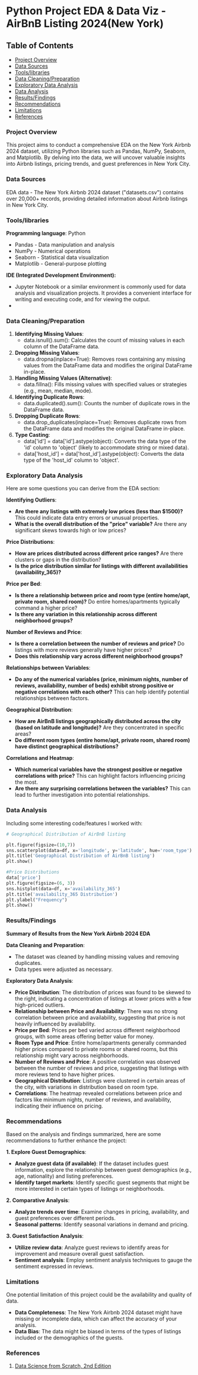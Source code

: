 # Python Project EDA & Data Viz - AirBnB Listing 2024(New York)

## Table of Contents

- [Project Overview](#project-overview)
- [Data Sources](#data-sources)
- [Tools/libraries](#tools/libraries)
- [Data Cleaning/Preparation](#data-cleaning/preparation)
- [Exploratory Data Analysis](#exploratory-data-analysis)
- [Data Analysis](#data-analysis)
- [Results/Findings](results/findings)
- [Recommendations](recommendations)
- [Limitations](limitations)
- [References](references)

  
### Project Overview
This project aims to conduct a comprehensive EDA on the New York Airbnb 2024 dataset, utilizing Python libraries such as Pandas, NumPy, Seaborn, and Matplotlib. 
By delving into the data, we will uncover valuable insights into Airbnb listings, pricing trends, and guest preferences in New York City.

### Data Sources

EDA data - The New York Airbnb 2024 dataset ("datasets.csv") contains over 20,000+ records, providing detailed information about Airbnb listings in New York City.

### Tools/libraries

**Programming language**: Python

- Pandas - Data manipulation and analysis
- NumPy - Numerical operations
- Seaborn - Statistical data visualization
- Matplotlib - General-purpose plotting

**IDE (Integrated Development Environment):**
- Jupyter Notebook or a similar environment is commonly used for data analysis and visualization projects. It provides a convenient interface for writing and executing code, and for viewing the output.
- 
### Data Cleaning/Preparation

1. **Identifying Missing Values**:
   - data.isnull().sum(): Calculates the count of missing values in each column of the DataFrame data.
2. **Dropping Missing Values**:
   - data.dropna(inplace=True): Removes rows containing any missing values from the DataFrame data and modifies the original DataFrame in-place.
3. **Handling Missing Values (Alternative)**:
   - data.fillna(): Fills missing values with specified values or strategies (e.g., mean, median, mode). 
4. **Identifying Duplicate Rows**:
   - data.duplicated().sum(): Counts the number of duplicate rows in the DataFrame data.
5. **Dropping Duplicate Rows**:
   - data.drop_duplicates(inplace=True): Removes duplicate rows from the DataFrame data and modifies the original DataFrame in-place.
6. **Type Casting**:
   - data['id'] = data['id'].astype(object): Converts the data type of the 'id' column to 'object' (likely to accommodate string or mixed data).
   - data['host_id'] = data['host_id'].astype(object): Converts the data type of the 'host_id' column to 'object'.

### Exploratory Data Analysis

Here are some questions you can derive from the EDA section:

**Identifying Outliers**:
- **Are there any listings with extremely low prices (less than $1500)?** This could indicate data entry errors or unusual properties.
- **What is the overall distribution of the "price" variable?** Are there any significant skews towards high or low prices?

**Price Distributions**:
- **How are prices distributed across different price ranges?** Are there clusters or gaps in the distribution?
- **Is the price distribution similar for listings with different availabilities (availability_365)?**

**Price per Bed**:
- **Is there a relationship between price and room type (entire home/apt, private room, shared room)?** Do entire homes/apartments typically command a higher price?
- **Is there any variation in this relationship across different neighborhood groups?**

**Number of Reviews and Price**:
- **Is there a correlation between the number of reviews and price?** Do listings with more reviews generally have higher prices?
- **Does this relationship vary across different neighborhood groups?**

**Relationships between Variables**:
- **Do any of the numerical variables (price, minimum nights, number of reviews, availability, number of beds) exhibit strong positive or negative correlations with each other?** This can help identify potential relationships between factors.

**Geographical Distribution**:
- **How are AirBnB listings geographically distributed across the city (based on latitude and longitude)?** Are they concentrated in specific areas?
- **Do different room types (entire home/apt, private room, shared room) have distinct geographical distributions?**

**Correlations and Heatmap**:
- **Which numerical variables have the strongest positive or negative correlations with price?** This can highlight factors influencing pricing the most.
- **Are there any surprising correlations between the variables?** This can lead to further investigation into potential relationships.

### Data Analysis

Including some interesting code/features I worked with:

```python
# Geographical Distribution of AirBnB listing

plt.figure(figsize=(10,7))
sns.scatterplot(data=df, x='longitude', y='latitude', hue='room_type')
plt.title('Geographical Distribution of AirBnB listing')
plt.show()
```
```python
#Price Distributions
data['price']
plt.figure(figsize=(6, 3))
sns.histplot(data=df, x='availability_365')
plt.title('availability_365 Distribution')
plt.ylabel("Frequency")
plt.show()
```

### Results/Findings

**Summary of Results from the New York Airbnb 2024 EDA**

**Data Cleaning and Preparation**:
- The dataset was cleaned by handling missing values and removing duplicates.
- Data types were adjusted as necessary.

**Exploratory Data Analysis**:
- **Price Distribution**: The distribution of prices was found to be skewed to the right, indicating a concentration of listings at lower prices with a few high-priced outliers.
- **Relationship between Price and Availability**: There was no strong correlation between price and availability, suggesting that price is not heavily influenced by availability.
- **Price per Bed**: Prices per bed varied across different neighborhood groups, with some areas offering better value for money.
- **Room Type and Price**: Entire home/apartments generally commanded higher prices compared to private rooms or shared rooms, but this relationship might vary across neighborhoods.
- **Number of Reviews and Price**: A positive correlation was observed between the number of reviews and price, suggesting that listings with more reviews tend to have higher prices.
- **Geographical Distribution**: Listings were clustered in certain areas of the city, with variations in distribution based on room type.
- **Correlations**: The heatmap revealed correlations between price and factors like minimum nights, number of reviews, and availability, indicating their influence on pricing.

### Recommendations

Based on the analysis and findings summarized, here are some recommendations to further enhance the project:

**1. Explore Guest Demographics**:
- **Analyze guest data (if available)**: If the dataset includes guest information, explore the relationship between guest demographics (e.g., age, nationality) and listing preferences.
- **Identify target markets**: Identify specific guest segments that might be more interested in certain types of listings or neighborhoods.

**2. Comparative Analysis**:
- **Analyze trends over time**: Examine changes in pricing, availability, and guest preferences over different periods.
- **Seasonal patterns**: Identify seasonal variations in demand and pricing.

**3. Guest Satisfaction Analysis**:
- **Utilize review data**: Analyze guest reviews to identify areas for improvement and measure overall guest satisfaction.
- **Sentiment analysis**: Employ sentiment analysis techniques to gauge the sentiment expressed in reviews.

### Limitations

One potential limitation of this project could be the availability and quality of data.

- **Data Completeness**: The New York Airbnb 2024 dataset might have missing or incomplete data, which can affect the accuracy of your analysis.
- **Data Bias**: The data might be biased in terms of the types of listings included or the demographics of the guests.

### References

1. [Data Science from Scratch, 2nd Edition](https://www.oreilly.com/library/view/data-science-from/9781492041122/)
